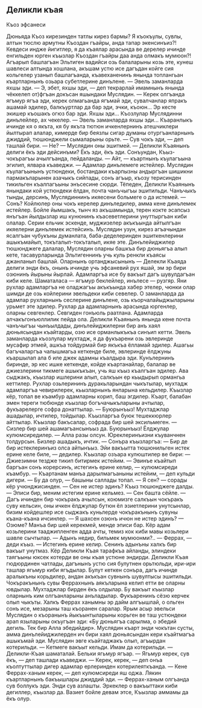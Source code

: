 ## Деликли къая

Къоз эфсанеси

Дюньяда Къоз кирезинден татлы кирез бармы? Я къокъулы, сувлы, алтын тюслю армутны Къоздан гъайры, анда тапар экенсинъиз?! Кевдеси индже йигитлер, я да къаялар арасында ве дерелер ичинде енгильден юрген къызлар Къоздан гъайры даа анда олмакъ мумюон?!
Агъарып башлагъан Эльтиген вадийси озь балаларыны козь эте, кунеш шавлеси алтында хошлана, акъшам устю исе дагъдан койге сия кольгелер узанып башлагъанда, къавеханенинъ янында топлангьан къартларнынъ озьара субетлерине динълене.
— Эвель заманларда яхшы эди.
— Э, эбет, яхшы эди, — деп текрарлай имамнынъ янында чёккелеп от)фгъан докъсан яшындаки Муслядин.
— Керек олгъанда ягъмур ягъа эди, керек олмагьанда ягъмай эди, сувалчанлар япракъ ашамай эдилер, балкъуртлар да бар эди, эчки, къоюн... Эр кесте экишер къошакъ огюз бар эди. Яхшы эди...
Къозлулар Муслядинни динълейлер, ах чекелер.
— Эвель заманларда яхшы эди...
Къаранлыкъ ичинде кя о якъта, кя бу якъта тютюн ичкенлернинъ атешчиклери йылтырап алалар, кимерде бир беязлы сигар думаны отургъанларнынъ джиддий, тюшюнджели сымаларыны орьте.
— Сув чокъ эди, — деп ташлай бири.
— Не? — Муслядин оны эшитмей. — Деликли Къаянынъ делиги ёкъ эди дейсинъми? Ёкъ эди, ёкъ эди. Сонъундан, Къыз-чокърагъы ачылгъанда, пейдаланды.
— Айт, — къартнынъ къулагъына эгилип, ялвара къаведжи. — Адамлар динълемеге истейлер.
Муслядин къулагъынынъ устюндеки, бостандаки къарпызны андыргъан шишикни пармакъларынен азачыкъ сийпады, сонъ агъыр, къозу терисинден тикильген къалпагъыны энъсесине сюрди.
Тёпеден, Деликли Къаянынъ янындаки кой устюндеки ёлдан, почта чанъчыгъы эшитильди.
Чанъчыкъ тынды, дерсинъ, Муслядиннинъ икяесени больмеге о да истемей.
— Сонъ?
Койлюлер оны чокъ керелер динъледилер, амма кене динълемек истейлер. Бойле йымшакъ, тынч яз акъшамында, терен кокте эсапсыз янъгъан йылдызлар иш кунюнинъ къасеветлерини унуттыргъан киби олалар. Серии ельчик эскенде, муджизелер акъкъында айтылгъан икяелерни динълемек истейсинъ.
Муслядин узун, кирез агъачындан ясалгъан чубукъны думанлата, баба-деделеринден эшиткенлерини ашыкъмайып, токъталып-токъталып, икяе эте.
Динълейиджилер тюшюнджеге далалар, Муслядин оларны башкъа бир дюньягъа алып кете, тасавурларында Эльтигеннинъ учь куль ренкли къаясы джанланып башлай. Оларнынъ ортанджысынынъ — Делекли Къаяда делиги энди ёкъ, онынъ ичинде учь эфсаневий рух яшай, эм эр бири озюнинъ йырыны йырлай. Адамларгъа исе бу вакъыт дагъ шувулдагъан киби келе. Шаматаласа — ягъмур беклейлер, инълесе — рузгяр. Яни рухлар адамларгъа не оладжагъы акъкъында хабер этелер, чюнки олар шимди де озь койлерини эвельдеки киби севелер.
О заманларда да адамлар рухларнынъ сеслерине динълене, озь къорчалайыджыларыны урьмет эте эдилер.
Рухлар да адамларнынъ арасында юргенлер, оларны севгенлер. Севгиден гонъюль раатлана. Адамларда алчакъгонъюллилик пейда ола.
Деликли Къаянынъ янында кене почта чанъчыгъы чынъылдады, динълейиджилерни бир анъ хаял дюньясындан къайтарды, озю исе орманлыкъкъа синъип кетти.
Эвель заманларда къозлулар мухтадж, я да фукъарени озь эвлеринде мусафир этмей, ашкъа тойдурмай бир якъкъа ёлламай эдилер. Ашагьы багъчаларгъа чалышмагьа кеткенде биле, эвлеринде ёлджуны къаршылап ала б иле джек адамны къалдыра эди. Кунълернинъ биринде, эр кес ишке кеткенде, койде къартанайлар, балалар ве джиезлерини тикмеге ашыкъкъан, учь яш къыз къалгъан эдилер.
Ава сыджакъ, къызлар ишлерини алып, салкъын ер кьыдырып ормангьа кеттилер. Рухлар озьлерининъ дуракьларындан чыкътылар, мухтадж адамларгъа чевирилерек, кьызларнынъ янларына кельдилер.
Къызлар кёр, топал ве къамбур адамларны корип, баш эгдилер.
Къарт, балабан эмен тереги тюбюнде къызлар богъчачыкъларыны ачтылар, фукъарелерге софра донаттылар.
— Буюрынъыз!
Мухтаджлар ашадылар, ичтилер, тойдылар. Къызларгъа буюк тешеккюрлер айттылар. Къызлар бакъсалар, софрада бир шей эксильмеген.
— Сизлер бир шей ашамагъансынъыз да. Буюрынъыз!
Ёлджулар кулюмсиредилер.
— Алла разы олсун. Юреклеринъизни къуванчнен толдурсын. Бизлер ашадыкъ, ичтик. — Сонъра къызларгъа:
— Бир де бир истеклеринъиз олса айтынъыз. Эйи вакъытта тюшюнильген истек ерине келе биле, — дедилер.
Къызлар озъара кулюштилер ве бири:
— Джиезимни тездже тикип битирмек истейим.
— Эвинъе къайтып баргъан сонъ корерсинъ, истегинъ ерине келир, — кулюмсиреди къамбур.
— Къартанам манъа дарылмагъаныны истейим, — деп кульди дигери.
— Бу да олур, — башыны саллады топал.
— Я сен? — сорады кёр учюнджисинден. — Сен не истер эдинъ?
Къыз тюшюнджеге далды.
— Эписи бир, меним истегим ерине кельмез.
— Сен башта сёйле.
— Дагъ ичинден бир чокъракъ ачылсын, коюмизге салкъын чокъракъ суву кельсин, оны ичкен ёлджулар бутюн ёл эзиетлерини унутсынлар, бизим койдешлер исе сыджакъ куньлерде чокъракънынъ сувуны къана-къана ичсинлер.
— Я шахсен озюнъ ичюн не истер эдинъ?
— Озюме? Манъа бир шей керекмей, менде эписи бар. Кёр адам козьлерини тааджипленген адда ачты, темиз кок киби мавы козьлери шавле сычтылар.
— Адынъ недир, бильмек мумюонми?..
— Феррах, — деди къыз.
— Истегинъ ерине келир. Сенинъ адынъны халкъ бир вакъыт унутмаз.
Кёр Деликли Къая тарафкъа айланды, элиндеки таягъыны юксек котерди ве оны къая устюне эндирди.
Деликли Къая гюдюрдинен чатлады, дагънынъ устю сия булутнен орьтюльди, ири-ири ташлар ягьмур киби ягъдылар. Булут кеткен сонъра, дагъ ичинде аралыкъны корьдилер, андан акъкъан сувнынъ шувултысы эшитильди.
Чокъракънынъ сувы Феррахнынъ аякъларына келип етти ве оларны ювдылар.
Мухтаджлар бирден ёкъ олдылар. Бу вакъыт къызлар оларнынъ ким олгъанларыны анъладылар.
Фукъаренинъ сёзю керчек олып чыкъты. Халкъ Феррах ханымны эр дайм алгъышлай, о ольген сонъ исе, мезарыны таш къоранен саралар.
Ярым асыр эвельси Муслядин о къоранынъ йыкъынтыларыны корьген ве таш устюндеки арап языларыны окъугъан эди: «Бу дюньягъа сарылма, о эбедий дегиль. Тек бир Алла эбедийдир».
Муслядин къарт энди чокътан сусты, амма динълейиджилерден ич бири хаял дюньясындан кери къайтмагъа ашыкъмай эди.
Муслядин эвге къайтаджакъ олып, агъырдан котерильди.
— Кетмеге вакъыт кельди.
Имам да котерильди.
— Деликли-Къая шаматалай. Бельки ягьмур ягъар.
— Ягьмур керек, сув ёкъ, — деп ташлади къаведжи.
— Керек, керек, — деп онъа къолтуттылар дигер адамлар ерлеринден котерилеяткъанда.
— Кене Феррах-ханым керек, — деп кулюмсиреди яш оджа. Лякин къартларнынъ бакъышлары джиддий эди.
— Феррах-ханым олгъанда сув боллукъ эди. Энди сув азлашты. Эркеклер о вакъыттаки киби дегиллер, къызлар да. Вазиет бойле девам этсе, Къызлар аммамы да ёкъ олур. 
